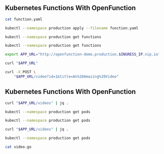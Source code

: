 ## Kubernetes Functions With OpenFunction

```sh
cat function.yaml

kubectl --namespace production apply --filename function.yaml

kubectl --namespace production get functions

kubectl --namespace production get functions

export APP_URL="http://openfunction-demo.production.$INGRESS_IP.nip.io"

curl "$APP_URL"

curl -X POST \
    "$APP_URL/video?id=1&title=An%20Amazing%20Video"
```


## Kubernetes Functions With OpenFunction

```sh
curl "$APP_URL/videos" | jq .

kubectl --namespace production get pods

kubectl --namespace production get pods

curl "$APP_URL/videos" | jq .

kubectl --namespace production get pods

cat video.go
```
